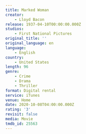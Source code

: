 ```yaml
---
title: Marked Woman
creator:
    - Lloyd Bacon
release: 1937-04-10T00:00:00.000Z
studios:
    - First National Pictures
original_title: ''
original_language: en
language:
    - English
country:
    - United States
length: 96
genre:
    - Crime
    - Drama
    - Thriller
format: Digital rental
service: iTunes
venue: Home
date: 2020-10-08T04:00:00.000Z
rating: '3'
revisit: false
media: Movie
tmdb_id: 25563
---
```



